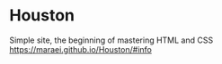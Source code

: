 # Houston
Simple site, the beginning of mastering HTML and CSS
https://maraei.github.io/Houston/#info
